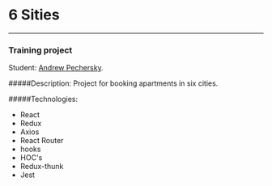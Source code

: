 # 6 Sities
---

### Training project

Student: [Andrew Pechersky](https://up.htmlacademy.ru/react/7/user/108766).

#####Description:
Project for booking apartments in six cities.

#####Technologies:
* React
* Redux
* Axios
* React Router
* hooks
* HOC's
* Redux-thunk
* Jest

